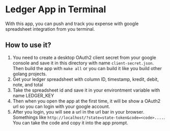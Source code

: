 # Ledger App in Terminal

With this app, you can push and track you expense with google spreadsheet integration from you terminal.

## How to use it?
1. You need to create a desktop OAuth2 client secret from your google console and save it in this directory with name `client-secret.json`. Then build the app with `make all` or you can build it like you build other golang projects.
2. Get your ledger spreadsheet with column ID, timestamp, kredit, debit, note, and total
3. Take the spreadsheet id and save it in your environtment variable with name LEDGER_KEY
4. Then when you open the app at the first time, it will be show a OAuth2 url so you can login with your google account.
5. After you login, you will see a url in the url bar in your browser. Somethings like `http://localhost/?state=state-token&code=<code>....`. You can take the code and copy it into the app prompt.